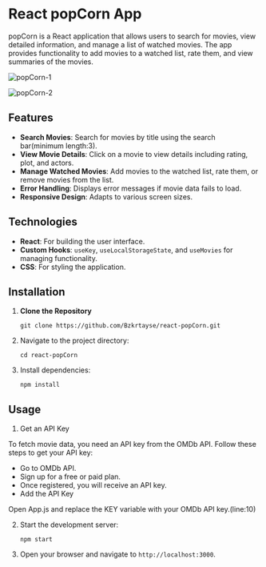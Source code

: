 # React popCorn App

popCorn is a React application that allows users to search for movies,
view detailed information, and manage a list of watched movies.
The app provides functionality to add movies to a watched list, rate them,
and view summaries of the movies.

![popCorn-1](https://github.com/user-attachments/assets/fe2337c5-0c82-4e54-a138-e879aa07191b)

![popCorn-2](https://github.com/user-attachments/assets/504b384f-c49d-40c6-8f67-197a16931a0c)

## Features

- **Search Movies**: Search for movies by title using the search bar(minimum length:3).
- **View Movie Details**: Click on a movie to view details including rating, plot, and actors.
- **Manage Watched Movies**: Add movies to the watched list, rate them, or remove movies from the list.
- **Error Handling**: Displays error messages if movie data fails to load.
- **Responsive Design**: Adapts to various screen sizes.

## Technologies

- **React**: For building the user interface.
- **Custom Hooks**: `useKey`, `useLocalStorageState`, and `useMovies` for managing functionality.
- **CSS**: For styling the application.

## Installation

1. **Clone the Repository**

   `git clone https://github.com/Bzkrtayse/react-popCorn.git`

2. Navigate to the project directory:

   `cd react-popCorn`

3. Install dependencies:

   `npm install`

## Usage

1. Get an API Key

To fetch movie data, you need an API key from the OMDb API. Follow these steps to get your API key:

- Go to OMDb API.
- Sign up for a free or paid plan.
- Once registered, you will receive an API key.
- Add the API Key

Open App.js and replace the KEY variable with your OMDb API key.(line:10)

2. Start the development server:

   `npm start`

3. Open your browser and navigate to `http://localhost:3000`.

